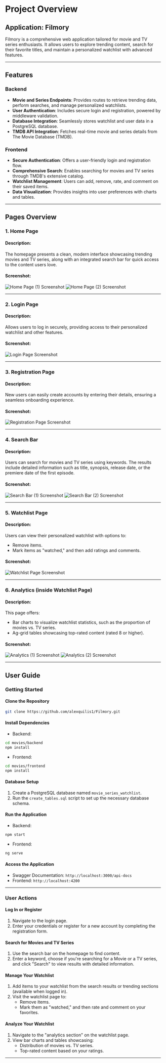 # Project Overview

## Application: Filmory
Filmory is a comprehensive web application tailored for movie and TV series enthusiasts. It allows users to explore trending content, search for their favorite titles, and maintain a personalized watchlist with advanced features.

---

## Features

### Backend
- **Movie and Series Endpoints**: Provides routes to retrieve trending data, perform searches, and manage personalized watchlists.
- **User Authentication**: Includes secure login and registration, powered by middleware validation.
- **Database Integration**: Seamlessly stores watchlist and user data in a PostgreSQL database.
- **TMDB API Integration**: Fetches real-time movie and series details from The Movie Database (TMDB).

### Frontend
- **Secure Authentication**: Offers a user-friendly login and registration flow.
- **Comprehensive Search**: Enables searching for movies and TV series through TMDB's extensive catalog.
- **Watchlist Management**: Users can add, remove, rate, and comment on their saved items.
- **Data Visualization**: Provides insights into user preferences with charts and tables.

---

## Pages Overview

### 1. **Home Page**
#### Description:
The homepage presents a clean, modern interface showcasing trending movies and TV series, along with an integrated search bar for quick access to the content users love.
#### Screenshot:
![Home Page (1) Screenshot](images/homepage1.jpg)
![Home Page (2) Screenshot](images/homepage2.jpg)

---

### 2. **Login Page**
#### Description:
Allows users to log in securely, providing access to their personalized watchlist and other features.
#### Screenshot:
![Login Page Screenshot](images/login.jpg)

---

### 3. **Registration Page**
#### Description:
New users can easily create accounts by entering their details, ensuring a seamless onboarding experience.
#### Screenshot:
![Registration Page Screenshot](images/register.jpg)

---

### 4. **Search Bar**
#### Description:
Users can search for movies and TV series using keywords. The results include detailed information such as title, synopsis, release date, or the premiere date of the first episode.
#### Screenshot:
![Search Bar (1) Screenshot](images/searchbar1.jpg)
![Search Bar (2) Screenshot](images/searchbar2.jpg)

---

### 5. **Watchlist Page**
#### Description:
Users can view their personalized watchlist with options to:
- Remove items.
- Mark items as "watched," and then add ratings and comments.
#### Screenshot:
![Watchlist Page Screenshot](images/watchlist.jpg)

---

### 6. **Analytics (inside Watchlist Page)**
#### Description:
This page offers:
- Bar charts to visualize watchlist statistics, such as the proportion of movies vs. TV series.
- Ag-grid tables showcasing top-rated content (rated 8 or higher).
#### Screenshot:
![Analytics (1) Screenshot](images/highcharts.jpg)
![Analytics (2) Screenshot](images/ag-grid.jpg)

---

## User Guide

### Getting Started

#### Clone the Repository
```bash
git clone https://github.com/alexquilis1/Filmory.git
```

#### Install Dependencies
- Backend:
```bash
cd movies/backend
npm install
```
- Frontend:
```bash
cd movies/frontend
npm install
```

#### Database Setup
1. Create a PostgreSQL database named `movie_series_watchlist`.
2. Run the `create_tables.sql` script to set up the necessary database schema.

#### Run the Application
- Backend:
```bash
npm start
```
- Frontend:
```bash
ng serve
```

#### Access the Application
- Swagger Documentation: `http://localhost:3000/api-docs`
- Frontend: `http://localhost:4200`

---

### User Actions

#### Log In or Register
1. Navigate to the login page.
2. Enter your credentials or register for a new account by completing the registration form.

#### Search for Movies and TV Series
1. Use the search bar on the homepage to find content.
2. Enter a keyword, choose if you're searching for a Movie or a TV series, and click "Search" to view results with detailed information.

#### Manage Your Watchlist
1. Add items to your watchlist from the search results or trending sections (available when logged in).
2. Visit the watchlist page to:
   - Remove items.
   - Mark them as "watched," and then rate and comment on your favorites.

#### Analyze Your Watchlist
1. Navigate to the "analytics section" on the watchlist page.
2. View bar charts and tables showcasing:
   - Distribution of movies vs. TV series.
   - Top-rated content based on your ratings.

---
